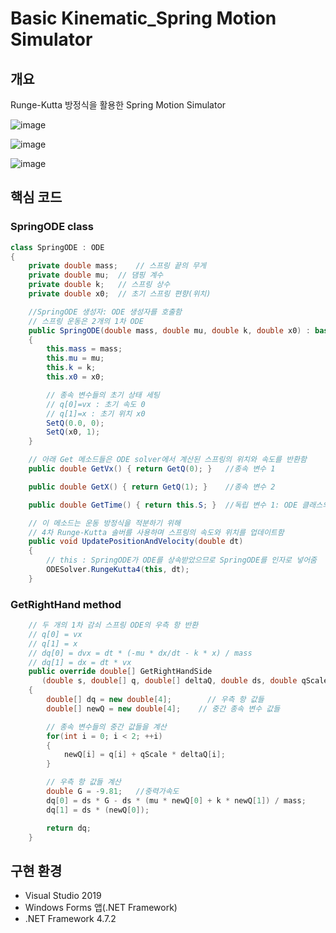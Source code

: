 # Basic Kinematic_Spring Motion Simulator

## 개요
Runge-Kutta 방정식을 활용한 Spring Motion Simulator

![image](https://user-images.githubusercontent.com/70702088/122879795-3ee82380-d374-11eb-9b5e-b2106780953e.png)

![image](https://user-images.githubusercontent.com/70702088/122879518-f03a8980-d373-11eb-968e-5e76ace82883.png)

![image](https://user-images.githubusercontent.com/70702088/122879530-f6306a80-d373-11eb-9ab5-a604d741823d.png)


## 핵심 코드

### SpringODE class
```C#
class SpringODE : ODE
{
    private double mass;    // 스프링 끝의 무게
    private double mu;  // 댐핑 계수
    private double k;   // 스프링 상수
    private double x0;  // 초기 스프링 편향(위치)

    //SpringODE 생성자: ODE 생성자를 호출함
    // 스프링 운동은 2개의 1차 ODE
    public SpringODE(double mass, double mu, double k, double x0) : base(2)
    {
        this.mass = mass;
        this.mu = mu;
        this.k = k;
        this.x0 = x0;

        // 종속 변수들의 초기 상태 세팅
        // q[0]=vx : 초기 속도 0
        // q[1]=x : 초기 위치 x0
        SetQ(0.0, 0);
        SetQ(x0, 1);
    }

    // 아래 Get 메소드들은 ODE solver에서 계산된 스프링의 위치와 속도를 반환함
    public double GetVx() { return GetQ(0); }   //종속 변수 1

    public double GetX() { return GetQ(1); }    //종속 변수 2

    public double GetTime() { return this.S; }  //독립 변수 1: ODE 클래스의 S

    // 이 메소드는 운동 방정식을 적분하기 위해 
    // 4차 Runge-Kutta 솔버를 사용하며 스프링의 속도와 위치를 업데이트함
    public void UpdatePositionAndVelocity(double dt)
    {
        // this : SpringODE가 ODE를 상속받았으므로 SpringODE를 인자로 넣어줌
        ODESolver.RungeKutta4(this, dt);    
    }

```

### GetRightHand method
```C#
    // 두 개의 1차 감쇠 스프링 ODE의 우측 항 반환
    // q[0] = vx
    // q[1] = x
    // dq[0] = dvx = dt * (-mu * dx/dt - k * x) / mass
    // dq[1] = dx = dt * vx
    public override double[] GetRightHandSide
       (double s, double[] q, double[] deltaQ, double ds, double qScale)
    {
        double[] dq = new double[4];        // 우측 항 값들
        double[] newQ = new double[4];    // 중간 종속 변수 값들

        // 종속 변수들의 중간 값들을 계산
        for(int i = 0; i < 2; ++i)
        {
            newQ[i] = q[i] + qScale * deltaQ[i];
        }

        // 우측 항 값들 계산
        double G = -9.81;   //중력가속도
        dq[0] = ds * G - ds * (mu * newQ[0] + k * newQ[1]) / mass;
        dq[1] = ds * (newQ[0]);

        return dq;
    }

```


## 구현 환경
- Visual Studio 2019
- Windows Forms 앱(.NET Framework)
- .NET Framework 4.7.2
